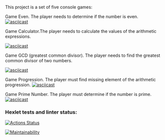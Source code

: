This project is a set of five console games:


Game Even. The player needs to determine if the number is even.
[![asciicast](https://asciinema.org/a/ZmWMb1fAwiYpuYHvXFjAxOIK9.svg)](https://asciinema.org/a/ZmWMb1fAwiYpuYHvXFjAxOIK9)




Game Calculator.The player needs to calculate the values of the arithmetic expressions.

[![asciicast](https://asciinema.org/a/r7d7ExlBm7HIpvbuvEeMj0Mlr.svg)](https://asciinema.org/a/r7d7ExlBm7HIpvbuvEeMj0Mlr)




Game GCD (greatest common divisor). The player needs to find the greatest common divisor of two numbers.

[![asciicast](https://asciinema.org/a/dpgsXl6q8mwbEYuvPRtyzysvq.svg)](https://asciinema.org/a/dpgsXl6q8mwbEYuvPRtyzysvq)




Game Progression. The player must find missing element of the arithmetic progression.
[![asciicast](https://asciinema.org/a/FV39JccEspuAMK7sbB4nPPCII.svg)](https://asciinema.org/a/FV39JccEspuAMK7sbB4nPPCII)




Game Prime Number. The player must determine if the number is prime.
[![asciicast](https://asciinema.org/a/UTaTukt0Ccu5bQu2jDjLlhbXX.svg)](https://asciinema.org/a/UTaTukt0Ccu5bQu2jDjLlhbXX)



### Hexlet tests and linter status:
[![Actions Status](https://github.com/xushaha/java-project-61/workflows/hexlet-check/badge.svg)](https://github.com/xushaha/java-project-61/actions)

[![Maintainability](https://api.codeclimate.com/v1/badges/179ef48684f559c34eda/maintainability)](https://codeclimate.com/github/xushaha/java-project-61/maintainability)
